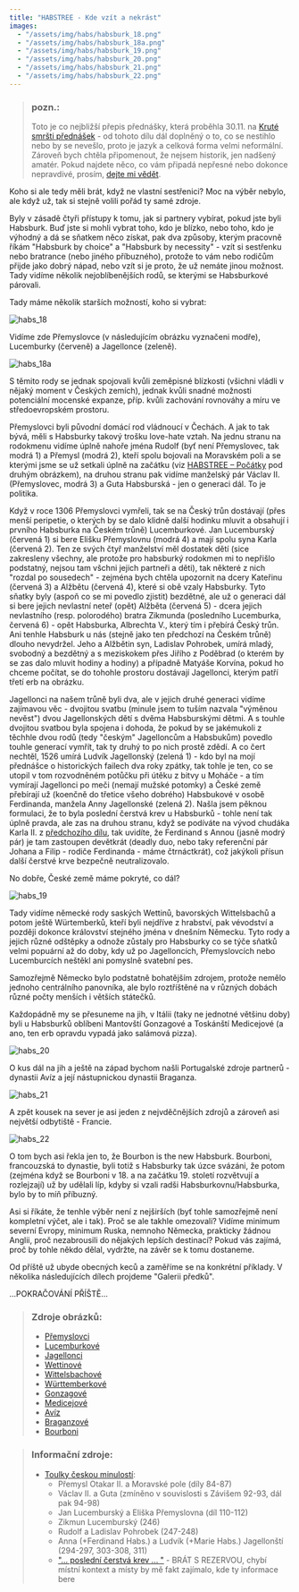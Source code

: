 ```yaml
---
title: "HABSTREE - Kde vzít a nekrást"
images:
  - "/assets/img/habs/habsburk_18.png"
  - "/assets/img/habs/habsburk_18a.png"
  - "/assets/img/habs/habsburk_19.png"
  - "/assets/img/habs/habsburk_20.png"
  - "/assets/img/habs/habsburk_21.png"
  - "/assets/img/habs/habsburk_22.png"
---
```


> ### pozn.:
> Toto je co nejbližší přepis přednášky, která proběhla 30.11. na [Kruté smršti přednášek](https://ksp.mff.cuni.cz/akce/smrst/) - od tohoto dílu dál doplněný o to, co se nestihlo nebo by se nevešlo,
> proto je jazyk a celková forma velmi neformální. Zároveň bych chtěla připomenout, že nejsem historik,
> jen nadšený amatér. Pokud najdete něco, co vám připadá nepřesné nebo dokonce nepravdivé,
> prosím, [dejte mi vědět](mailto:matcha1309@hotmail.com).

<!--begin_excerpt-->

Koho si ale tedy měli brát, když ne vlastní sestřenici? 
Moc na výběr nebylo, ale když už, tak si stejně volili pořád ty samé zdroje.

<!--end_excerpt-->
Byly v zásadě čtyři přístupy k tomu, jak si partnery vybírat, pokud jste byli Habsburk.
Buď jste si mohli vybrat toho, kdo je blízko, nebo toho, kdo je výhodný a dá se sňatkem něco získat, pak dva způsoby, kterým pracovně říkám "Habsburk by choice" a "Habsburk by necessity" - vzít si sestřenku nebo bratrance (nebo jiného příbuzného), protože to vám nebo rodičům přijde jako dobrý nápad, nebo vzít si je proto, že už nemáte jinou možnost.
Tady vidíme několik nejoblíbenějších rodů, se kterými se Habsburkové párovali.

Tady máme několik starších možností, koho si vybrat:

![habs_18](/assets/img/habs/habsburk_18.png)

Vidíme zde Přemyslovce (v následujícím obrázku vyznačeni modře), Lucemburky (červeně) a Jagellonce (zeleně).

![habs_18a](/assets/img/habs/habsburk_18a.png)

S těmito rody se jednak spojovali kvůli zeměpisné blízkosti (všichni vládli v nějaký moment v Českých zemích), jednak kvůli snadné možnosti potenciální mocenské expanze, příp. kvůli zachování rovnováhy a míru ve středoevropském prostoru.

Přemyslovci byli původní domácí rod vládnoucí v Čechách. A jak to tak bývá, měli s Habsburky takový trošku love-hate vztah. Na jednu stranu na rodokmenu vidíme úplně nahoře jména Rudolf (byť není Přemyslovec, tak modrá 1) a Přemysl (modrá 2), kteří spolu bojovali na Moravském poli a se kterými jsme se už setkali úplně na začátku (viz [HABSTREE – Počátky](https://matcha1309.github.io/HABSTREE01/) pod druhým obrázkem), na druhou stranu pak vidíme manželský pár Václav II. (Přemyslovec, modrá 3) a Guta Habsburská - jen o generaci dál. To je politika.

Když v roce 1306 Přemyslovci vymřeli, tak se na Český trůn dostávají (přes menší peripetie, o kterých by se dalo klidně další hodinku mluvit a obsahují i prvního Habsburka na Českém trůně) Lucemburkové. Jan Lucemburský (červená 1) si bere Elišku Přemyslovnu (modrá 4) a mají spolu syna Karla (červená 2). Ten ze svých čtyř manželství měl dostatek dětí (sice zakresleny všechny, ale protože pro habsburký rodokmen mi to nepřišlo podstatný, nejsou tam všchni jejich partneři a děti), tak některé z nich "rozdal po sousedech" - zejména bych chtěla upozornit na dcery Kateřinu (červená 3) a Alžbětu (červená 4), které si obě vzaly Habsburky. Tyto sňatky byly (aspoň co se mi povedlo zjistit) bezdětné, ale už o generaci dál si bere jejich nevlastní neteř (opět) Alžběta (červená 5) - dcera jejich nevlastního (resp. polorodého) bratra Zikmunda (posledního Lucemburka, červená 6) - opět Habsburka, Albrechta V., který tím i přebírá Český trůn. Ani tenhle Habsburk u nás (stejně jako ten předchozí na Českém trůně) dlouho nevydržel. Jeho a Alžbětin syn, Ladislav Pohrobek, umírá mladý, svobodný a bezdětný a s meziskokem přes Jiřího z Poděbrad (o kterém by se zas dalo mluvit hodiny a hodiny) a případně Matyáše Korvína, pokud ho chceme počítat, se do tohohle prostoru dostávají Jagellonci, kterým patří třetí erb na obrázku.

Jagellonci na našem trůně byli dva, ale v jejich druhé generaci vidíme zajímavou věc - dvojitou svatbu (minule jsem to tuším nazvala "výměnou nevěst") dvou Jagellonských dětí s dvěma Habsburskými dětmi. A s touhle dvojitou svatbou byla spojena i dohoda, že pokud by se jakémukoli z těchhle dvou rodů (tedy "českým" Jagelloncům a Habsbukům) povedlo touhle generací vymřít, tak ty druhý to po nich prostě zdědí. A co čert nechtěl, 1526 umírá Ludvík Jagellonský (zelená 1) - kdo byl na mojí přednášce o historických failech dva roky zpátky, tak tohle je ten, co se utopil v tom rozvodněném potůčku při útěku z bitvy u Moháče - a tím vymírají Jagellonci po meči (nemají mužské potomky) a České země přebírají už (koenčně do třetice všeho dobrého) Habsbukové v osobě Ferdinanda, manžela Anny Jagellonské (zelená 2). Našla jsem pěknou formulaci, že to byla poslední čerstvá krev u Habsburků - tohle není tak úplně pravda, ale zas na druhou stranu, když se podíváte na vývod chudáka Karla II. z [předchozího dílu](https://matcha1309.github.io/HABSTREE02/), tak uvidíte, že Ferdinand s Annou (jasně modrý pár) je tam zastoupen devětkrát (deadly duo, nebo taky referenční pár Johana a Filip - rodiče Ferdinanda - máme čtrnáctkrát), což jakýkoli přísun další čerstvé krve bezpečně neutralizovalo.

No dobře, České země máme pokryté, co dál? 

![habs_19](/assets/img/habs/habsburk_19.png)

Tady vidíme německé rody saských Wettinů, bavorských Wittelsbachů a potom ještě Würtemberků, kteří byli nejdříve z hrabství, pak vévodství a později dokonce království stejného jména v dnešním Německu. Tyto rody a jejich různé odštěpky a odnože zůstaly pro Habsburky co se týče sňatků velmi popuární až do doby, kdy už po Jagelloncích, Přemyslovcích nebo Lucemburcích neštěkl ani pomyslně svatební pes.

<!---
Pokus o obarvení všech Wettinů, Wittelsbachů a Würtemberků (je to ale složité, protože mnozí jsou známí pod jménem toho, čemu vládli a nikoli rodů) - po řadě žlutá, modrá a červená. 

![habs_19a](/assets/img/habs/habsburk_19a.png) - TODO (nebylo na přednášce, je to hodně, časem bude)
-->

Samozřejmě Německo bylo podstatně bohatějším zdrojem, protože nemělo jednoho centrálního panovníka, ale bylo roztříštěné na v různých dobách různé počty menších i větších státečků.

Každopádně my se přesuneme na jih, v Itálii (taky ne jednotné většinu doby) byli u Habsburků oblíbeni Mantovští Gonzagové a Toskánští Medicejové (a ano, ten erb opravdu vypadá jako salámová pizza).

![habs_20](/assets/img/habs/habsburk_20.png)

O kus dál na jih a ještě na západ bychom našli Portugalské zdroje partnerů - dynastii Avíz a její nástupnickou dynastii Braganza.

![habs_21](/assets/img/habs/habsburk_21.png)

A zpět kousek na sever je asi jeden z nejvděčnějších zdrojů a zároveň asi největší odbytiště - Francie.

![habs_22](/assets/img/habs/habsburk_22.png)

O tom bych asi řekla jen to, že Bourbon is the new Habsburk. Bourboni, francouzská to dynastie, byli totiž s Habsburky tak úzce svázáni, že potom (zejména když se Bourboni v 18. a na začátku 19. století rozvětvují a rozlejzají) už by udělali líp, kdyby si vzali radši Habsburkovnu/Habsburka, bylo by to míň příbuzný.

Asi si říkáte, že tenhle výběr není z nejširších (byť tohle samozřejmě není kompletní výčet, ale i tak). Proč se ale takhle omezovali? Vidíme minimum severní Evropy, minimum Ruska, nemnoho Německa, prakticky žádnou Anglii, proč nezabrousili do nějakých lepších destinací?
Pokud vás zajímá, proč by tohle někdo dělal, vydržte, na závěr se k tomu dostaneme.

Od příště už ubyde obecných keců a zaměříme se na konkrétní příklady. V několika následujících dílech projdeme "Galerii předků".

...POKRAČOVÁNÍ PŘÍŠTĚ...


> ### Zdroje obrázků:
> - [Přemyslovci](https://commons.wikimedia.org/wiki/File:P%C5%99emyslovci_erb.svg#)
> - [Lucemburkové](https://commons.wikimedia.org/wiki/File:COA_Luxembourg_with_crest.svg#)
> - [Jagellonci](https://commons.wikimedia.org/wiki/File:COA_Jagiellon.svg#)
> - [Wettinové](https://commons.wikimedia.org/wiki/File:COA_Wettin.svg#)
> - [Wittelsbachové](https://commons.wikimedia.org/wiki/File:Wappen_des_Herzogs_in_Bayern_(Haus_Wittelsbach).png#)
> - [Württemberkové](https://commons.wikimedia.org/wiki/File:Wuerttemberg_Arms.svg#)
> - [Gonzagové](https://commons.wikimedia.org/wiki/File:Coat_of_arms_of_the_House_of_Gonzaga_(1328-1389).svg#)
> - [Medicejové](https://commons.wikimedia.org/wiki/File:Stemma_dei_Medici.png#)
> - [Avíz](https://commons.wikimedia.org/wiki/File:Bras%C3%A3o_de_armas_do_reino_de_Portugal_(1385).svg#)
> - [Braganzové](https://commons.wikimedia.org/wiki/File:Brasao-Brigantina.png#)
> - [Bourboni](https://commons.wikimedia.org/wiki/File:Grand_Royal_Coat_of_Arms_of_France.svg#)


> ### Informační zdroje:
> - [Toulky českou minulostí](https://dvojka.rozhlas.cz/toulky-ceskou-minulosti-vsechny-dily):
>   - Přemysl Otakar II. a Moravské pole (díly 84-87)
>   - Václav II. a Guta (zmíněno v souvislosti s Závišem 92-93, dál pak 94-98)
>   - Jan Lucemburský a Eliška Přemyslovna (díl 110-112)
>   - Zikmun Lucemburský (246)
>   - Rudolf a Ladislav Pohrobek (247-248)
>   - Anna (+Ferdinand Habs.) a Ludvík (+Marie Habs.) Jagellonští (294-297, 303-308, 311)
>   - ["... poslední čerstvá krev ... "](https://youtu.be/J0beoQrjTAo?si=8UqzJA-rHamiKydB&t=678) - BRÁT S REZERVOU, chybí místní kontext a místy by mě fakt zajímalo, kde ty informace bere


